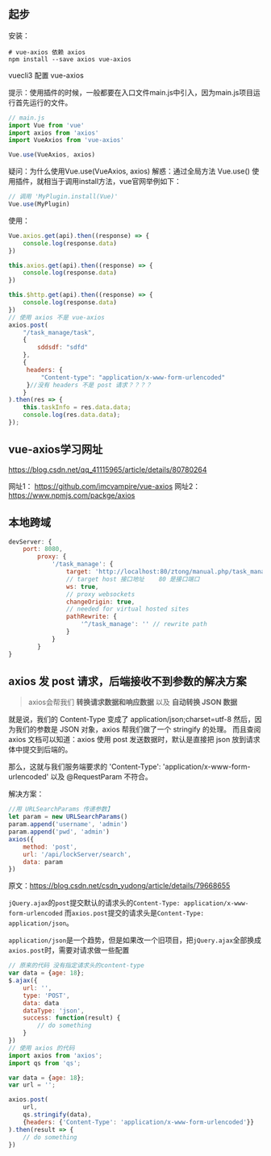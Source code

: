 ## 起步

安装：

```shell
# vue-axios 依赖 axios
npm install --save axios vue-axios
```

vuecli3 配置 vue-axios

提示：使用插件的时候，一般都要在入口文件main.js中引入，因为main.js项目运行首先运行的文件。

```javascript
// main.js
import Vue from 'vue'
import axios from 'axios'
import VueAxios from 'vue-axios'

Vue.use(VueAxios, axios)
```

疑问：为什么使用Vue.use(VueAxios, axios)
解惑：通过全局方法 Vue.use() 使用插件，就相当于调用install方法，vue官网举例如下：

```javascript
// 调用 'MyPlugin.install(Vue)'
Vue.use(MyPlugin)
```

使用：

```javascript
Vue.axios.get(api).then((response) => {
    console.log(response.data)
})

this.axios.get(api).then((response) => {
    console.log(response.data)
})

this.$http.get(api).then((response) => {
    console.log(response.data)
})
// 使用 axios 不是 vue-axios
axios.post(
    "/task_manage/task",
    {
        sddsdf: "sdfd"
    },
    {
     headers: {
         "Content-type": "application/x-www-form-urlencoded"
     }//没有 headers 不是 post 请求？？？？
    }
).then(res => {
    this.taskInfo = res.data.data;
    console.log(res.data.data);
});
```

## vue-axios学习网址

<https://blog.csdn.net/qq_41115965/article/details/80780264>

网址1： <https://github.com/imcvampire/vue-axios>
网址2： <https://www.npmjs.com/packge/axios>

## 本地跨域

```javascript
devServer: {
    port: 8080,
        proxy: {
            '/task_manage': {
                target: 'http://localhost:80/ztong/manual.php/task_manage/task', 
                // target host 接口地址    80 是接口端口
                ws: true, 
                // proxy websockets 
                changeOrigin: true,
                // needed for virtual hosted sites
                pathRewrite: {
                    '^/task_manage': '' // rewrite path
                }
            }
        }
}
```

## axios 发 post 请求，后端接收不到参数的解决方案

> axios会帮我们 **转换请求数据和响应数据** 以及 **自动转换 JSON 数据**

就是说，我们的 Content-Type 变成了 application/json;charset=utf-8
然后，因为我们的参数是 JSON 对象，axios 帮我们做了一个 stringify 的处理。
而且查阅 axios 文档可以知道：axios 使用 post 发送数据时，默认是直接把 json 放到请求体中提交到后端的。

那么，这就与我们服务端要求的 'Content-Type': 'application/x-www-form-urlencoded' 以及 @RequestParam 不符合。

解决方案：

```javascript
//用 URLSearchParams 传递参数】
let param = new URLSearchParams()
param.append('username', 'admin')
param.append('pwd', 'admin')
axios({
	method: 'post',
	url: '/api/lockServer/search',
	data: param
})
```

原文：<https://blog.csdn.net/csdn_yudong/article/details/79668655>

`jQuery.ajax`的`post`提交默认的请求头的`Content-Type: application/x-www-form-urlencoded`
而`axios.post`提交的请求头是`Content-Type: application/json`。

`application/json`是一个趋势，但是如果改一个旧项目，把`jQuery.ajax`全部换成`axios.post`时，需要对请求做一些配置

```javascript
// 原来的代码 没有指定请求头的content-type
var data = {age: 18};
$.ajax({
    url: '',
    type: 'POST',
    data: data
    dataType: 'json',
    success: function(result) {
        // do something
    }
})
// 使用 axios 的代码
import axios from 'axios';
import qs from 'qs';

var data = {age: 18};
var url = '';

axios.post(
    url, 
    qs.stringify(data), 
    {headers: {'Content-Type': 'application/x-www-form-urlencoded'}}
).then(result => {
    // do something
})
```

